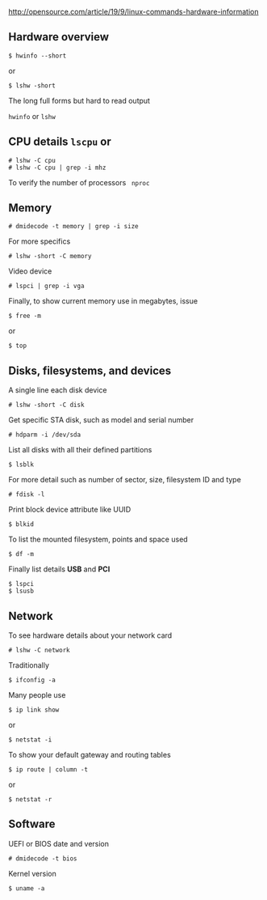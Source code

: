 
http://opensource.com/article/19/9/linux-commands-hardware-information

## Hardware overview

```
$ hwinfo --short
```
or

```
$ lshw -short
```

The long full forms but hard to read output 

```hwinfo``` or ```lshw```

## CPU details ```lscpu``` or 
```
# lshw -C cpu
# lshw -C cpu | grep -i mhz

```
To verify the number of processors ``` nproc```

## Memory

```
# dmidecode -t memory | grep -i size
```

For more specifics

```
# lshw -short -C memory
```

Video device

```
# lspci | grep -i vga
```

Finally, to show current memory use in megabytes, issue
```
$ free -m
```
or

```
$ top
``` 

## Disks, filesystems, and devices

A single line each disk device
```
# lshw -short -C disk
```

Get specific STA disk, such as model and serial number
```
# hdparm -i /dev/sda
```

List all disks with all their defined partitions
```
$ lsblk
```
For more detail such as number of sector, size, filesystem ID and type
```
# fdisk -l
````

Print block device attribute like UUID
```
$ blkid
```

To list the mounted filesystem, points and space used

```
$ df -m

```

Finally list details __USB__ and __PCI__
```
$ lspci
$ lsusb
```

## Network

To see hardware details about your network card
```
# lshw -C network
```

Traditionally
```
$ ifconfig -a
```

Many people use
```
$ ip link show
```
or
```
$ netstat -i
```

To show your default gateway and routing tables
```
$ ip route | column -t
```
or
```
$ netstat -r
```

## Software

UEFI or BIOS date and version
```
# dmidecode -t bios
```

Kernel version
```
$ uname -a
```



